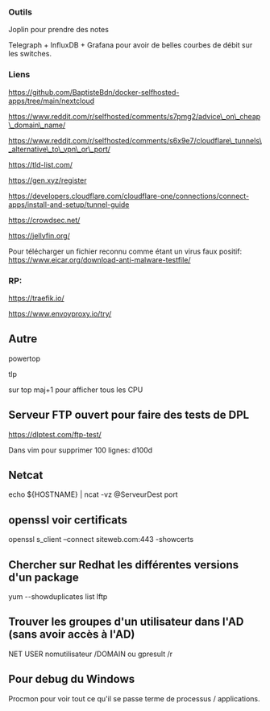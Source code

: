 ### Outils

Joplin pour prendre des notes

Telegraph + InfluxDB + Grafana pour avoir de belles courbes de débit sur les switches.

### Liens

https://github.com/BaptisteBdn/docker-selfhosted-apps/tree/main/nextcloud

https://www.reddit.com/r/selfhosted/comments/s7pmg2/advice\_on\_cheap\_domain\_name/

https://www.reddit.com/r/selfhosted/comments/s6x9e7/cloudflare\_tunnels\_alternative\_to\_vpn\_or\_port/

https://tld-list.com/

https://gen.xyz/register

https://developers.cloudflare.com/cloudflare-one/connections/connect-apps/install-and-setup/tunnel-guide

https://crowdsec.net/

https://jellyfin.org/

Pour télécharger un fichier reconnu comme étant un virus faux positif: https://www.eicar.org/download-anti-malware-testfile/

### **RP:**

https://traefik.io/

https://www.envoyproxy.io/try/

## Autre

powertop

tlp

sur top maj+1 pour afficher tous les CPU

## Serveur FTP ouvert pour faire des tests de DPL

https://dlptest.com/ftp-test/

Dans vim pour supprimer 100 lignes: d100d

## Netcat 

echo ${HOSTNAME} | ncat -vz @ServeurDest port

## openssl voir certificats

openssl s_client –connect siteweb.com:443 -showcerts

## Chercher sur Redhat les différentes versions d'un package

yum --showduplicates list lftp

## Trouver les groupes d'un utilisateur dans l'AD (sans avoir accès à l'AD)

NET USER nomutilisateur /DOMAIN
ou gpresult /r

## Pour debug du Windows

Procmon pour voir tout ce qu'il se passe terme de processus / applications.

